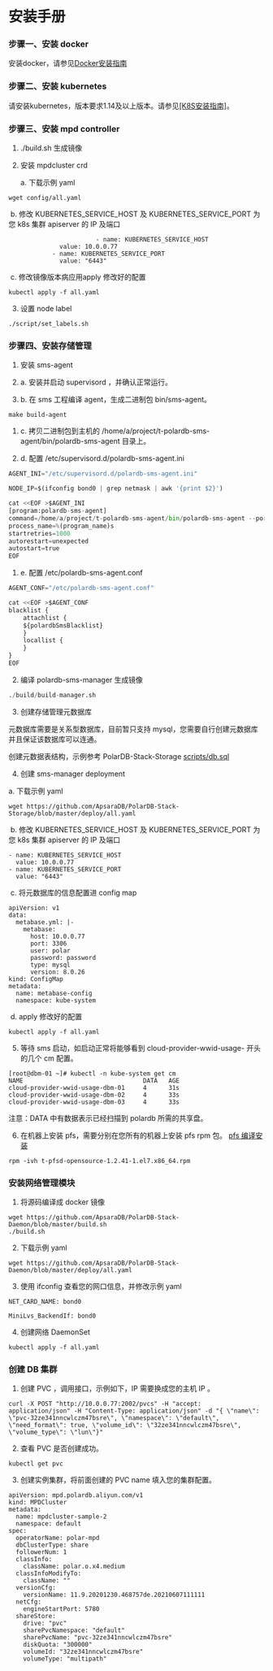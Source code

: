 # 安装手册

### 步骤一、安装 docker

安装docker，请参见[Docker安装指南](https://docs.docker.com/engine/install/)

### 步骤二、安装 kubernetes

请安装kubernetes，版本要求1.14及以上版本。请参见[[K8S安装指南]](https://kubernetes.io/docs/setup/)。

### 步骤三、安装 mpd controller

1. ./build.sh 生成镜像

2. 安装 mpdcluster crd

   a. 下载示例 yaml

```shell
wget config/all.yaml
```

​      b. 修改 KUBERNETES_SERVICE_HOST 及 KUBERNETES_SERVICE_PORT 为您 k8s 集群 apiserver 的 IP 及端口

```shell
						- name: KUBERNETES_SERVICE_HOST
              value: 10.0.0.77
            - name: KUBERNETES_SERVICE_PORT
              value: "6443"
```

​      c. 修改镜像版本病应用apply 修改好的配置

```shell
kubectl apply -f all.yaml
```

3. 设置 node label

```shell
./script/set_labels.sh
```

### 步骤四、安装存储管理

1. 安装 sms-agent

1. a. 安装并启动 supervisord ，并确认正常运行。

2. b. 在 sms 工程编译 agent，生成二进制包 bin/sms-agent。

```shell
make build-agent
```

1. c. 拷贝二进制包到主机的 /home/a/project/t-polardb-sms-agent/bin/polardb-sms-agent 目录上。

2. d. 配置 /etc/supervisord.d/polardb-sms-agent.ini

```python
AGENT_INI="/etc/supervisord.d/polardb-sms-agent.ini"

NODE_IP=$(ifconfig bond0 | grep netmask | awk '{print $2}')

cat <<EOF >$AGENT_INI
[program:polardb-sms-agent]
command=/home/a/project/t-polardb-sms-agent/bin/polardb-sms-agent --port=18888 --node-ip=$NODE_IP --node-id=%(host_node_name)s --report-endpoint=$REPORT_ENDPOINT
process_name=%(program_name)s
startretries=1000
autorestart=unexpected
autostart=true
EOF
```

1. e. 配置 /etc/polardb-sms-agent.conf

```python
AGENT_CONF="/etc/polardb-sms-agent.conf"

cat <<EOF >$AGENT_CONF
blacklist {
    attachlist {
    ${polardbSmsBlacklist}
    }
    locallist {
    }
}
EOF
```

2. 编译 polardb-sms-manager 生成镜像

```python
./build/build-manager.sh
```

3. 创建存储管理元数据库

元数据库需要是关系型数据库，目前暂只支持 mysql，您需要自行创建元数据库并且保证该数据库可以连通。

创建元数据表结构，示例参考 PolarDB-Stack-Storage [scripts/db.sql](https://github.com/ApsaraDB/PolarDB-Stack-Storage/blob/master/scripts/db.sql)

4. 创建 sms-manager deployment
   
a. 下载示例 yaml

```shell
wget https://github.com/ApsaraDB/PolarDB-Stack-Storage/blob/master/deploy/all.yaml
```

​        b. 修改 KUBERNETES_SERVICE_HOST 及 KUBERNETES_SERVICE_PORT 为您 k8s 集群 apiserver 的 IP 及端口

```shell
- name: KUBERNETES_SERVICE_HOST
  value: 10.0.0.77
- name: KUBERNETES_SERVICE_PORT
  value: "6443"
```

​        c. 将元数据库的信息配置进 config map

```shell
apiVersion: v1
data:
  metabase.yml: |-
    metabase:
      host: 10.0.0.77
      port: 3306
      user: polar
      password: password
      type: mysql
      version: 8.0.26
kind: ConfigMap
metadata:
  name: metabase-config
  namespace: kube-system
```

​       d. apply 修改好的配置

```shell
kubectl apply -f all.yaml
```

5. 等待 sms 启动，如启动正常将能够看到 cloud-provider-wwid-usage- 开头的几个 cm 配置。

```shell
[root@dbm-01 ~]# kubectl -n kube-system get cm 
NAME                                 DATA   AGE
cloud-provider-wwid-usage-dbm-01     4      31s
cloud-provider-wwid-usage-dbm-02     4      33s
cloud-provider-wwid-usage-dbm-03     4      33s
```

注意：DATA 中有数据表示已经扫描到 polardb 所需的共享盘。

6. 在机器上安装 pfs，需要分别在您所有的机器上安装 pfs rpm 包。
[pfs 编译安装](https://github.com/ApsaraDB/polardb-file-system) 

```shell
rpm -ivh t-pfsd-opensource-1.2.41-1.el7.x86_64.rpm
```

### 安装网络管理模块

1. 将源码编译成 docker 镜像

```shell
wget https://github.com/ApsaraDB/PolarDB-Stack-Daemon/blob/master/build.sh
./build.sh
```

2. 下载示例 yaml

```shell
wget https://github.com/ApsaraDB/PolarDB-Stack-Daemon/blob/master/deploy/all.yaml
```

3. 使用 ifconfig 查看您的网口信息，并修改示例 yaml

```shell
NET_CARD_NAME: bond0

MiniLvs_BackendIf: bond0
```

4. 创建网络 DaemonSet

```shell
kubectl apply -f all.yaml
```

### 创建 DB 集群

1. 创建 PVC ，调用接口，示例如下，IP 需要换成您的主机 IP 。

```shell
curl -X POST "http://10.0.0.77:2002/pvcs" -H "accept: application/json" -H "Content-Type: application/json" -d "{ \"name\": \"pvc-32ze341nncwlczm47bsre\", \"namespace\": \"default\", \"need_format\": true, \"volume_id\": \"32ze341nncwlczm47bsre\", \"volume_type\": \"lun\"}"
```

2. 查看 PVC 是否创建成功。

```plain
kubectl get pvc 
```

3. 创建实例集群，将前面创建的 PVC name 填入您的集群配置。

```shell
apiVersion: mpd.polardb.aliyun.com/v1
kind: MPDCluster
metadata:
  name: mpdcluster-sample-2
  namespace: default
spec:
  operatorName: polar-mpd
  dbClusterType: share
  followerNum: 1
  classInfo:
    className: polar.o.x4.medium
  classInfoModifyTo:
    className: ""
  versionCfg:
    versionName: 11.9.20201230.468757de.20210607111111
  netCfg:
    engineStartPort: 5780
  shareStore:
    drive: "pvc"
    sharePvcNamespace: "default"
    sharePvcName: "pvc-32ze341nncwlczm47bsre"
    diskQuota: "300000"
    volumeId: "32ze341nncwlczm47bsre"
    volumeType: "multipath"
```